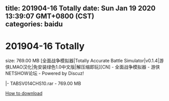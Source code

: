 
title: 201904-16 Totally
date: Sun Jan 19 2020 13:39:07 GMT+0800 (CST)    
categories: baidu
---

# 201904-16 Totally
size: 769.00 MB
 [全面战争模拟器|Totally Accurate Battle Simulator|v0.1.4|游侠LMAO汉化|免安装绿色1.0中文版|解压缩即玩][CN] - 全面战争模拟器 - 游侠NETSHOW论坛 - Powered by Discuz!
 
|- TABSV014CHS10.rar - 769.00 MB

[How to download](https://bpcam.bemobtrk.com/go/2ceec3aa-1ca2-46d6-b9ff-aaa5c184517c?jno=1157)
